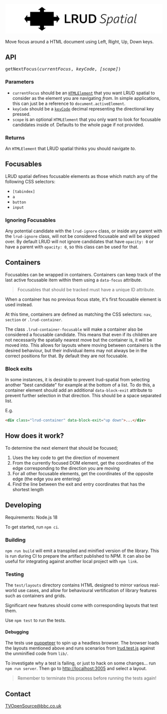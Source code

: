 <p align="center">
  <img src="https://github.com/bbc/lrud-spatial/blob/master/.github/lrud.svg?raw=true" alt="LRUD spatial"/>
</p>

Move focus around a HTML document using Left, Right, Up, Down keys.

## API

<pre>
getNextFocus(<i>currentFocus</i>, <i>keyCode</i>, <i>[scope]</i>)
</pre>

### Parameters

- `currentFocus` should be an
  [`HTMLElement`](https://developer.mozilla.org/en-US/docs/Web/API/HTMLElement)
  that you want LRUD spatial to consider as the element you are navigating _from_.
  In simple applications, this can just be a reference to `document.activeElement`.
- `keyCode` should be a
  [`keyCode`](https://developer.mozilla.org/en-US/docs/Web/API/KeyboardEvent/keyCode)
  decimal representing the directional key pressed.
- `scope` is an optional `HTMLElement` that you only want to look for focusable candidates inside of. Defaults to the whole page if not provided.

### Returns

An `HTMLElement` that LRUD spatial thinks you should
navigate _to_.

## Focusables

LRUD spatial defines focusable elements as those which match any of the
following CSS selectors:

- `[tabindex]`
- `a`
- `button`
- `input`

### Ignoring Focusables

Any potential candidate with the `lrud-ignore` class, or inside any parent with the `lrud-ignore` class, will not be considered focusable and will be skipped over. By default LRUD will not ignore candidates that have `opacity: 0` or have a parent with `opacity: 0`, so this class can be used for that.

## Containers

Focusables can be wrapped in containers. Containers can keep track of the last
active focusable item within them using a `data-focus` attribute.

> Focusables that should be tracked must have a unique ID attribute.

When a container has no previous focus state, it's first focusable element is
used instead.

At this time, containers are defined as matching the CSS selectors:
`nav`, `section` or `.lrud-container`.

The class `.lrud-container-focusable` will make a container also be considered a focusable candidate. This means that even if its children are not necessarily the spatially nearest move but the container is, it will be moved into. This allows for layouts where moving between containers is the desired behaviour, but their individual items may not always be in the correct positions for that. By default they are not focusable.

### Block exits

In some instances, it is desirable to prevent lrud-spatial from selecting another
"best candidate" for example at the bottom of a list. To do this, a container element
should add an additional `data-block-exit` attribute to prevent further selection in
that direction. This should be a space separated list.

E.g.

```html
<div class="lrud-container" data-block-exit="up down">...</div>
```

## How does it work?

To determine the next element that should be focused;

1. Uses the key code to get the direction of movement
2. From the currently focused DOM element, get the coordinates of the edge
   corresponding to the direction you are moving
3. For all other focusable elements, get the coordinates of the opposite edge
   (the edge you are entering)
4. Find the line between the exit and entry coordinates that has the shortest
   length

## Developing

Requirements: Node.js 18

To get started, run `npm ci`.

### Building

`npm run build` will emit a transpiled and minified version of the library.
This is run during CI to prepare the artifact published to NPM. It can also be
useful for integrating against another local project with `npm link`.

### Testing

The `test/layouts` directory contains HTML designed to mirror various
real-world use cases, and allow for behavioural vertification of library
features such as containers and grids.

Significant new features should come with corresponding layouts that test them.

Use `npm test` to run the tests.

#### Debugging

The tests use [puppeteer](https://github.com/puppeteer/puppeteer) to spin up a
headless browser. The browser loads the layouts mentioned above and runs
scenarios from [lrud.test.js](./test/lrud.test.js) against the unminified
code from `lib/`.

To investigate why a test is failing, or just to hack on some changes... run
`npm run server`. Then go to [http://localhost:3005](http://localhost:3005) and
select a layout.

> Remember to terminate this process before running the tests again!

## Contact

[TVOpenSource@bbc.co.uk](mailto:TVOpenSource@bbc.co.uk)
